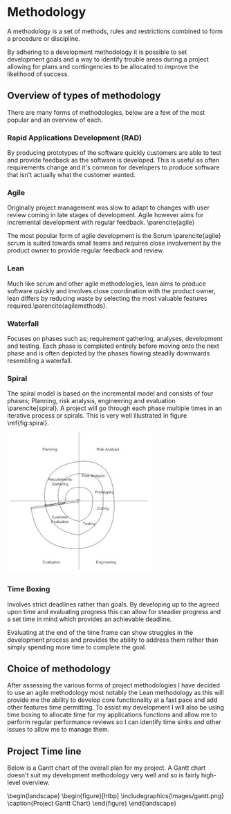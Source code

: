 # Methodology

A methodology is a set of methods, rules and restrictions combined to form a procedure or discipline.

By adhering to a development methodology it is possible to set development goals and a way to identify trouble areas during a project allowing for plans and contingencies to be allocated to improve the likelihood of success.  

## Overview of types of methodology

There are many forms of methodologies, below are a few of the most popular and an overview of each.

### Rapid Applications Development (RAD)

By producing prototypes of the software quickly customers are able to test and provide feedback as the software is developed. This is useful as often requirements change and it's common for developers to produce software that isn't actually what the customer wanted.

### Agile

Originally project management was slow to adapt to changes with user review coming in late stages of development. Agile however aims for incremental development with regular feedback. \parencite{agile}

The most popular form of agile development is the Scrum \parencite{agile} scrum is suited towards small teams and requires close involvement by the product owner to provide regular feedback and review.

### Lean

Much like scrum and other agile methodologies, lean aims to produce software quickly and involves close coordination with the product owner, lean differs by reducing waste by selecting the most valuable features required.\parencite{agilemethods}.

### Waterfall

Focuses on phases such as; requirement gathering, analyses, development and testing. Each phase is completed entirely before moving onto the next phase and is often depicted by the phases flowing steadily downwards resembling a waterfall.

### Spiral

The spiral model is based on the incremental model and consists of four phases; Planning, risk analysis, engineering and evaluation \parencite{spiral}. A project will go through each phase multiple times in an iterative process or spirals. This is very well illustrated in figure \ref{fig:spiral}.

![Spiral model diagram \parencite{spiral} \label{fig:spiral}](../../Images/Spiral-model.jpg)

### Time Boxing

Involves strict deadlines rather than goals. By developing up to the agreed upon time and evaluating progress this can allow for steadier progress and a set time in mind which provides an achievable deadline.

Evaluating at the end of the time frame can show struggles in the development process and provides the ability to address them rather than simply spending more time to complete the goal.

## Choice of methodology

After assessing the various forms of project methodologies I have decided to use an agile methodology most notably the Lean methodology as this will provide me the ability to develop core functionality at a fast pace and add other features time permitting. To assist my development I will also be using time boxing to allocate time for my applications functions and allow me to perform regular performance reviews so I can identify time sinks and other issues to allow me to manage them.


## Project Time line

Below is a Gantt chart of the overall plan for my project. A Gantt chart doesn't suit my development methodology very well and so is fairly high-level overview.

\begin{landscape}
\begin{figure}[htbp]
\includegraphics{Images/gantt.png}
\caption{Project Gantt Chart}
\end{figure}
\end{landscape}
